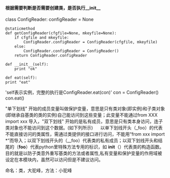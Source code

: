 #### 根据需要判断是否需要创建类，是否执行__init__
class ConfigReader:
    configReader = None

    @staticmethod
    def getConfigReader(cfgfile=None, mkeyfile=None):
        if cfgfile and mkeyfile:
            ConfigReader.configReader = ConfigReader(cfgfile, mkeyfile)
        else:
            ConfigReader.configReader = ConfigReader()
        return ConfigReader.configReader
    
    def __init__(self):
        print "ok"
    
    def eat(self):
    print "eat"

'self表示实例，完整的执行是ConfigReader.eat(con)'
con = ConfigReader()
con.eat()

 "单下划线" 开始的成员变量叫做保护变量，意思是只有类对象(即实例)和子类对象(即继承自基类的类的实例)自己能访问到这些变量；此变量不能通过from XXX import xxx 导入，"双下划线" 开始的是私有成员，意思是只有类本身访问，连子类对象也不能访问到这个数据。(如下列所示)
     以单下划线开头（_foo）的代表不能直接访问的类属性，需通过类提供的接口进行访问，不能用“from xxx import *”而导入；以双下划线开头的（__foo）代表类的私有成员；以双下划线开头和结尾的（__foo__）代表python里特殊方法专用的标识，如 __init__（）代表类的构造函数。目的就是以防子类意外重写基类的方法或者属性,私有变量和保护变量的作用域被设定在本模块内，虽然可以访问但是不建议访问。

命名：类，大驼峰，方法：小驼峰